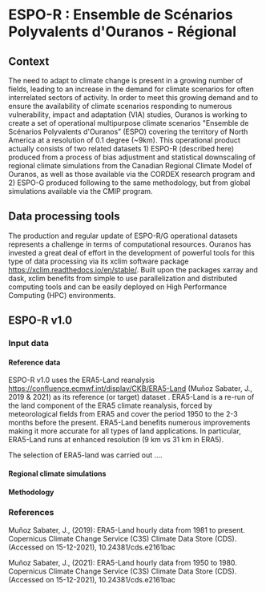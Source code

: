 # ESPO-R : Ensemble de Scénarios Polyvalents d'Ouranos - Régional

## Context
The need to adapt to climate change is present in a growing number of fields, 
leading to an increase in the demand for climate scenarios for often interrelated 
sectors of activity. In order to meet this growing demand and to ensure the 
availability of climate scenarios responding to numerous vulnerability, impact and 
adaptation (VIA) studies, Ouranos is working to create a set of operational 
multipurpose climate scenarios "Ensemble de Scénarios Polyvalents d'Ouranos” (ESPO)
covering the territory of North America at a resolution of 0.1 degree (~9km). This 
operational product actually consists of two related datasets 1) ESPO-R (described 
here) produced from a process of bias adjustment and statistical downscaling of 
regional climate simulations from the Canadian Regional Climate Model of Ouranos, as
well as those available via the CORDEX research program and 2) ESPO-G produced 
following to the same methodology, but from global simulations available via the 
CMIP program.


## Data processing tools
The production and regular update of ESPO-R/G operational datasets represents a challenge
in terms of computational resources. Ouranos has invested a great deal of effort in the
development of powerful tools for this type of data processing via its xclim software 
package https://xclim.readthedocs.io/en/stable/.  Built upon the packages xarray and 
dask, xclim benefits from simple to use parallelization and distributed computing tools 
and can be easily deployed on High Performance Computing (HPC) environments.


## ESPO-R v1.0

### Input data
#### Reference data
ESPO-R v1.0 uses the ERA5-Land reanalysis https://confluence.ecmwf.int/display/CKB/ERA5-Land 
(Muñoz Sabater, J., 2019 & 2021) as its reference (or target) dataset .  ERA5-Land is a re-run
of the land component of the ERA5 climate reanalysis, forced by meteorological fields from 
ERA5 and cover the period 1950 to the 2-3 months before the present. ERA5-Land benefits numerous 
improvements making it more accurate for all types of land applications. In particular, ERA5-Land 
runs at enhanced resolution (9 km vs 31 km in ERA5).

The selection of ERA5-land was carried out ....


#### Regional climate simulations

#### Methodology


### References
Muñoz Sabater, J., (2019): ERA5-Land hourly data from 1981 to present. Copernicus Climate 
Change Service (C3S) Climate Data Store (CDS). (Accessed on 15-12-2021), 10.24381/cds.e2161bac

Muñoz Sabater, J., (2021): ERA5-Land hourly data from 1950 to 1980. Copernicus Climate 
Change Service (C3S) Climate Data Store (CDS). (Accessed on 15-12-2021), 10.24381/cds.e2161bac